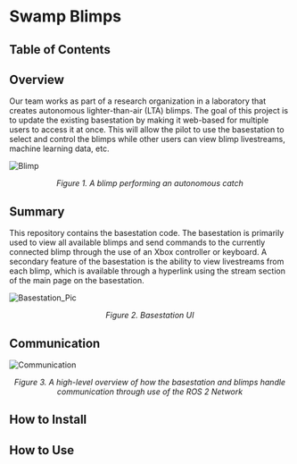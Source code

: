 # Swamp Blimps

## Table of Contents

## Overview
Our team works as part of a research organization in a laboratory that creates autonomous 
lighter-than-air (LTA) blimps. The goal of this project is to update the existing basestation by making it web-based for multiple users to access it at once. This will allow the pilot to use the basestation to select and control the blimps while other users can view blimp livestreams, machine learning data, etc.
<p align="center">
  
![Blimp](https://github.com/awilwayco/SwampBlimps/assets/56363833/ff6e067d-5df5-41a7-9ac8-dd0bc9154609)
<p align="center">
<em>Figure 1. A blimp performing an autonomous catch</em>
</p>
</p>

## Summary
This repository contains the basestation code. The basestation is primarily used to view all available blimps and send commands to the currently connected blimp through the use of an Xbox controller or keyboard. A secondary feature of the basestation is the ability to view livestreams from each blimp, which is available through a hyperlink using the stream section of the main page on the basestation.
<p align="center">
  
![Basestation_Pic](https://github.com/awilwayco/SwampBlimps/assets/56363833/863f8d6f-4043-4ccf-b854-9cc79f418d3e)

<p align="center">
<em>Figure 2. Basestation UI</em>
</p>
</p>

## Communication
<p align="center">
  
![Communication](https://github.com/awilwayco/SwampBlimps/assets/56363833/e5745c57-0006-4671-ab2f-39ad85e8a0d8)
<p align="center">
<em>Figure 3. A high-level overview of how the basestation and blimps handle communication through use of the ROS 2 Network</em>
</p>
</p>

## How to Install

## How to Use
